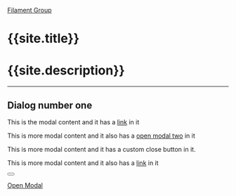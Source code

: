 ---
---

<script>this.customElements||document.write('<script src="./lib/document-register-element.js"><\x2fscript>');</script>
<script src="./lib/inert.js" defer></script>

<script type="module">
  import {Modal} from '../src/wc-modal.js';
  window.modal = Modal;
</script>
<script type="module">
  import './lib/wc-factory.js';
</script>
<link rel="stylesheet" href="../src/wc-modal.css">


<a href="https://www.filamentgroup.com" class="project-logo">Filament Group</a>

# {{site.title}}
# {{site.description}}

------------


<a-component does="modal" id="testmodal">
  <h2 class="modal_title">Dialog number one</h2>
  <p>This is the modal content and it has a <a href="#">link</a> in it </p>
  <p>This is more modal content and it also has a <a href="#testmodal2" class="modal_link">open modal two</a> in it </p>
</a-component>


<a-component does="modal" id="testmodal2" aria-label="Dialog number two">
  <p>This is more modal content and it has a custom close button in it. </p>
  <p>This is more modal content and it also has a <a href="#">link</a> in it </p>
  <button class="modal_close" aria-label="Close Modal Window"></button>
</a-component>


<a href="#testmodal" class="modal_link">Open Modal</a>